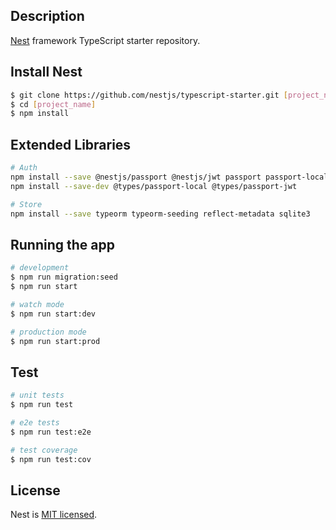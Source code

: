 ## Description
[Nest](https://github.com/nestjs/nest) framework TypeScript starter repository.

## Install Nest
```bash
$ git clone https://github.com/nestjs/typescript-starter.git [project_name]
$ cd [project_name]
$ npm install
```

## Extended Libraries
```bash
# Auth
npm install --save @nestjs/passport @nestjs/jwt passport passport-local passport-jwt
npm install --save-dev @types/passport-local @types/passport-jwt

# Store
npm install --save typeorm typeorm-seeding reflect-metadata sqlite3
```

## Running the app

```bash
# development
$ npm run migration:seed
$ npm run start

# watch mode
$ npm run start:dev

# production mode
$ npm run start:prod
```

## Test

```bash
# unit tests
$ npm run test

# e2e tests
$ npm run test:e2e

# test coverage
$ npm run test:cov
```

## License

  Nest is [MIT licensed](https://github.com/nestjs/nest/blob/master/LICENSE).

